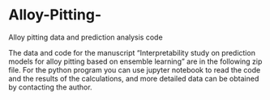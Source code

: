 # Alloy-Pitting-
Alloy pitting data and prediction analysis code


The data and code for the manuscript “Interpretability study on prediction models for alloy pitting based on ensemble learning” are in the following zip file. For the python program you can use jupyter notebook to read the code and the results of the calculations, and more detailed data can be obtained by contacting the author.
